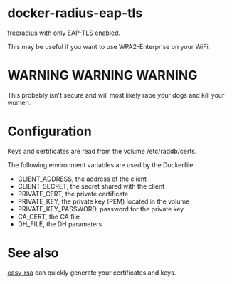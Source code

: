 # docker-radius-eap-tls

[freeradius](https://github.com/FreeRADIUS/freeradius-server/) with only EAP-TLS enabled.

This may be useful if you want to use WPA2-Enterprise on your WiFi.

# WARNING WARNING WARNING

This probably isn't secure and will most likely rape your dogs and kill your women.

# Configuration

Keys and certificates are read from the volume /etc/raddb/certs.

The following environment variables are used by the Dockerfile:

- CLIENT_ADDRESS, the address of the client
- CLIENT_SECRET, the secret shared with the client
- PRIVATE_CERT, the private certificate
- PRIVATE_KEY, the private key (PEM) located in the volume
- PRIVATE_KEY_PASSWORD, password for the private key
- CA_CERT, the CA file
- DH_FILE, the DH parameters

# See also

[easy-rsa](https://github.com/OpenVPN/easy-rsa/) can quickly generate your certificates and keys.
